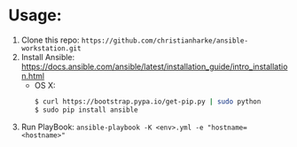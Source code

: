 # Usage:

1. Clone this repo: `https://github.com/christianharke/ansible-workstation.git`
2. Install Ansible: https://docs.ansible.com/ansible/latest/installation_guide/intro_installation.html
    - OS X:
      ```sh
      $ curl https://bootstrap.pypa.io/get-pip.py | sudo python
      $ sudo pip install ansible
      ```
2. Run PlayBook: `ansible-playbook -K <env>.yml -e "hostname=<hostname>"`
